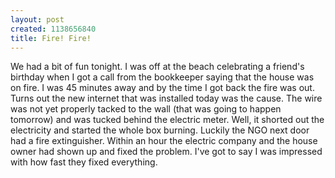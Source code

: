 ```yaml
--- 
layout: post
created: 1138656840
title: Fire! Fire!
---
```

We had a bit of fun tonight.  I was off at the beach celebrating a friend's birthday when I got a call from the bookkeeper saying that the house was on fire.  I was 45 minutes away and by the time I got back the fire was out.  Turns out the new internet that was installed today was the cause.  The wire was not yet properly tacked to the wall (that was going to happen tomorrow) and was tucked behind the electric meter.  Well, it shorted out the electricity and started the whole box burning.  Luckily the NGO next door had a fire extinguisher.  Within an hour the electric company and the house owner had shown up and fixed the problem.  I've got to say I was impressed with how fast they fixed everything.
